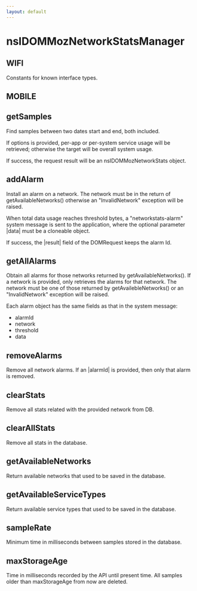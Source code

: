 ```yaml
---
layout: default
---
```


# nsIDOMMozNetworkStatsManager #

## WIFI ##

Constants for known interface types.


## MOBILE ##

## getSamples ##

Find samples between two dates start and end, both included.

If options is provided, per-app or per-system service usage will be
retrieved; otherwise the target will be overall system usage.

If success, the request result will be an nsIDOMMozNetworkStats object.


## addAlarm ##

Install an alarm on a network. The network must be in the return of
getAvailableNetworks() otherwise an "InvalidNetwork" exception will
be raised.

When total data usage reaches threshold bytes, a "networkstats-alarm"
system message is sent to the application, where the optional parameter
|data| must be a cloneable object.

If success, the |result| field of the DOMRequest keeps the alarm Id.


## getAllAlarms ##

Obtain all alarms for those networks returned by getAvailableNetworks().
If a network is provided, only retrieves the alarms for that network.
The network must be one of those returned by getAvailebleNetworks() or an
"InvalidNetwork" exception will be raised.

Each alarm object has the same fields as that in the system message:
 - alarmId
 - network
 - threshold
 - data


## removeAlarms ##

Remove all network alarms. If an |alarmId| is provided, then only that
alarm is removed.


## clearStats ##

Remove all stats related with the provided network from DB.


## clearAllStats ##

Remove all stats in the database.


## getAvailableNetworks ##

Return available networks that used to be saved in the database.


## getAvailableServiceTypes ##

Return available service types that used to be saved in the database.


## sampleRate ##

Minimum time in milliseconds between samples stored in the database.


## maxStorageAge ##

Time in milliseconds recorded by the API until present time. All samples
older than maxStorageAge from now are deleted.

